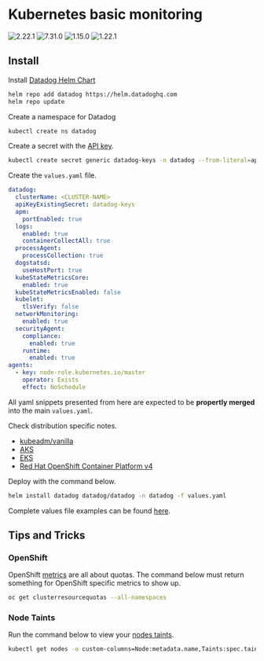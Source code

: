 # Kubernetes basic monitoring

![2.22.1](https://img.shields.io/badge/Datadog%20chart-2.22.1-632ca6?labelColor=f0f0f0&logo=Helm&logoColor=0f1689)
![7.31.0](https://img.shields.io/badge/Agent-7.31.0-632ca6?&labelColor=f0f0f0&logo=Datadog&logoColor=632ca6)
![1.15.0](https://img.shields.io/badge/Cluster%20Agent-1.15.0-632ca6?labelColor=f0f0f0&logo=Datadog&logoColor=632ca6)
![1.22.1](https://img.shields.io/badge/Kubernetes-1.22.1-326ce5?labelColor=f0f0f0&logo=Kubernetes&logoColor=326ce5)

## Install

Install [Datadog Helm Chart](https://github.com/DataDog/helm-charts/tree/master/charts/datadog)

```bash
helm repo add datadog https://helm.datadoghq.com
helm repo update
```

Create a namespace for Datadog

```bash
kubectl create ns datadog
```

Create a secret with the [API key](https://app.datadoghq.com/account/settings#api).

```bash
kubectl create secret generic datadog-keys -n datadog --from-literal=api-key=<API-KEY>
```

Create the `values.yaml` file.

```yaml
datadog:
  clusterName: <CLUSTER-NAME>
  apiKeyExistingSecret: datadog-keys
  apm:
    portEnabled: true
  logs:
    enabled: true
    containerCollectAll: true
  processAgent:
    processCollection: true
  dogstatsd:
    useHostPort: true
  kubeStateMetricsCore:
    enabled: true
  kubeStateMetricsEnabled: false
  kubelet:
    tlsVerify: false
  networkMonitoring:
    enabled: true
  securityAgent:
    compliance:
      enabled: true
    runtime:
      enabled: true
agents:
  - key: node-role.kubernetes.io/master
    operator: Exists
    effect: NoSchedule
```

All yaml snippets presented from here are expected to be **propertly merged** into the main `values.yaml`.

Check distribution specific notes.  

- [kubeadm/vanilla](kubeadm.md)
- [AKS](aks.md)
- [EKS](eks.md)
- [Red Hat OpenShift Container Platform v4](openshift4.md)

 Deploy with the command below.

```bash
helm install datadog datadog/datadog -n datadog -f values.yaml
```

Complete values file examples can be found [here](examples).

## Tips and Tricks

### OpenShift

OpenShift [metrics](https://docs.datadoghq.com/integrations/openshift/#metrics) are all about quotas.  The command below must return something for OpenShift specific metrics to show up.

```bash
oc get clusterresourcequotas --all-namespaces
```

### Node Taints

Run the command below to view your [nodes taints](https://kubernetes.io/docs/concepts/scheduling-eviction/taint-and-toleration/).

```bash
kubectl get nodes -o custom-columns=Node:metadata.name,Taints:spec.taints
```
